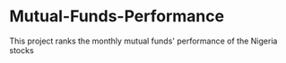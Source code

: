 # Mutual-Funds-Performance
This project ranks the monthly mutual funds' performance of the Nigeria stocks 
